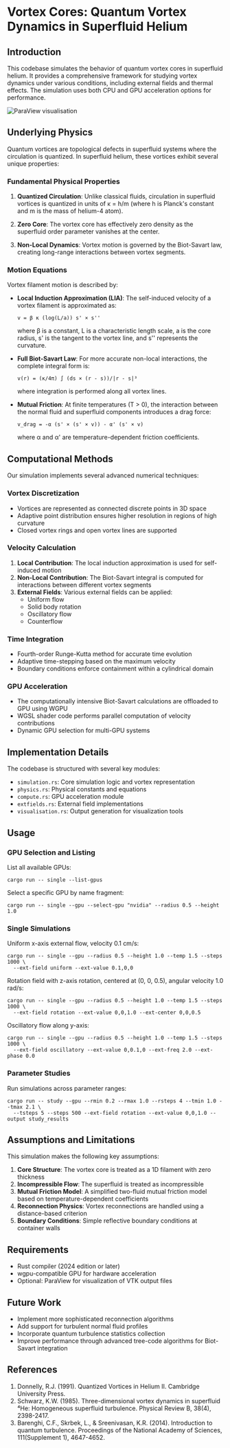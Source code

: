 # Vortex Cores: Quantum Vortex Dynamics in Superfluid Helium

## Introduction

This codebase simulates the behavior of quantum vortex cores in superfluid helium. It provides a comprehensive framework for studying vortex dynamics under various conditions, including external fields and thermal effects. The simulation uses both CPU and GPU acceleration options for performance.

![ParaView visualisation](readme_screenshot.png)

## Underlying Physics

Quantum vortices are topological defects in superfluid systems where the circulation is quantized. In superfluid helium, these vortices exhibit several unique properties:

### Fundamental Physical Properties

1. **Quantized Circulation**: Unlike classical fluids, circulation in superfluid vortices is quantized in units of κ = h/m (where h is Planck's constant and m is the mass of helium-4 atom).

2. **Zero Core**: The vortex core has effectively zero density as the superfluid order parameter vanishes at the center.

3. **Non-Local Dynamics**: Vortex motion is governed by the Biot-Savart law, creating long-range interactions between vortex segments.

### Motion Equations

Vortex filament motion is described by:

- **Local Induction Approximation (LIA)**: The self-induced velocity of a vortex filament is approximated as:
  ```
  v = β κ (log(L/a)) s' × s''
  ```
  where β is a constant, L is a characteristic length scale, a is the core radius, s' is the tangent to the vortex line, and s'' represents the curvature.

- **Full Biot-Savart Law**: For more accurate non-local interactions, the complete integral form is:
  ```
  v(r) = (κ/4π) ∫ (ds × (r - s))/|r - s|³
  ```
  where integration is performed along all vortex lines.

- **Mutual Friction**: At finite temperatures (T > 0), the interaction between the normal fluid and superfluid components introduces a drag force:
  ```
  v_drag = -α (s' × (s' × v)) - α' (s' × v)
  ```
  where α and α' are temperature-dependent friction coefficients.

## Computational Methods

Our simulation implements several advanced numerical techniques:

### Vortex Discretization

- Vortices are represented as connected discrete points in 3D space
- Adaptive point distribution ensures higher resolution in regions of high curvature
- Closed vortex rings and open vortex lines are supported

### Velocity Calculation

1. **Local Contribution**: The local induction approximation is used for self-induced motion
2. **Non-Local Contribution**: The Biot-Savart integral is computed for interactions between different vortex segments
3. **External Fields**: Various external fields can be applied:
   - Uniform flow
   - Solid body rotation
   - Oscillatory flow
   - Counterflow

### Time Integration

- Fourth-order Runge-Kutta method for accurate time evolution
- Adaptive time-stepping based on the maximum velocity
- Boundary conditions enforce containment within a cylindrical domain

### GPU Acceleration

- The computationally intensive Biot-Savart calculations are offloaded to GPU using WGPU
- WGSL shader code performs parallel computation of velocity contributions
- Dynamic GPU selection for multi-GPU systems

## Implementation Details

The codebase is structured with several key modules:

- `simulation.rs`: Core simulation logic and vortex representation
- `physics.rs`: Physical constants and equations
- `compute.rs`: GPU acceleration module
- `extfields.rs`: External field implementations
- `visualisation.rs`: Output generation for visualization tools

## Usage

### GPU Selection and Listing

List all available GPUs:
```
cargo run -- single --list-gpus
```

Select a specific GPU by name fragment:
```
cargo run -- single --gpu --select-gpu "nvidia" --radius 0.5 --height 1.0
```

### Single Simulations

Uniform x-axis external flow, velocity 0.1 cm/s:
```
cargo run -- single --gpu --radius 0.5 --height 1.0 --temp 1.5 --steps 1000 \
  --ext-field uniform --ext-value 0.1,0,0
```

Rotation field with z-axis rotation, centered at (0, 0, 0.5), angular velocity 1.0 rad/s:
```
cargo run -- single --gpu --radius 0.5 --height 1.0 --temp 1.5 --steps 1000 \
  --ext-field rotation --ext-value 0,0,1.0 --ext-center 0,0,0.5
```

Oscillatory flow along y-axis:
```
cargo run -- single --gpu --radius 0.5 --height 1.0 --temp 1.5 --steps 1000 \
  --ext-field oscillatory --ext-value 0,0.1,0 --ext-freq 2.0 --ext-phase 0.0
```

### Parameter Studies

Run simulations across parameter ranges:
```
cargo run -- study --gpu --rmin 0.2 --rmax 1.0 --rsteps 4 --tmin 1.0 --tmax 2.1 \
  --tsteps 5 --steps 500 --ext-field rotation --ext-value 0,0,1.0 --output study_results
```

## Assumptions and Limitations

This simulation makes the following key assumptions:

1. **Core Structure**: The vortex core is treated as a 1D filament with zero thickness
2. **Incompressible Flow**: The superfluid is treated as incompressible
3. **Mutual Friction Model**: A simplified two-fluid mutual friction model based on temperature-dependent coefficients
4. **Reconnection Physics**: Vortex reconnections are handled using a distance-based criterion
5. **Boundary Conditions**: Simple reflective boundary conditions at container walls

## Requirements

- Rust compiler (2024 edition or later)
- wgpu-compatible GPU for hardware acceleration
- Optional: ParaView for visualization of VTK output files

## Future Work

- Implement more sophisticated reconnection algorithms
- Add support for turbulent normal fluid profiles
- Incorporate quantum turbulence statistics collection
- Improve performance through advanced tree-code algorithms for Biot-Savart integration

## References

1. Donnelly, R.J. (1991). Quantized Vortices in Helium II. Cambridge University Press.
2. Schwarz, K.W. (1985). Three-dimensional vortex dynamics in superfluid ⁴He: Homogeneous superfluid turbulence. Physical Review B, 38(4), 2398-2417.
3. Barenghi, C.F., Skrbek, L., & Sreenivasan, K.R. (2014). Introduction to quantum turbulence. Proceedings of the National Academy of Sciences, 111(Supplement 1), 4647-4652.
